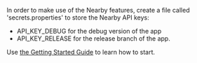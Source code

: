 In order to make use of the Nearby features, create a file called 'secrets.properties' to store the Nearby API keys:

- API_KEY_DEBUG for the debug version of the app
- API_KEY_RELEASE for the release branch of the app.

Use  [the Getting Started Guide](https://developers.google.com/nearby/messages/android/get-started) to learn how to start.
